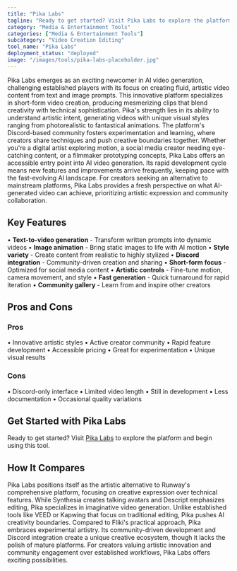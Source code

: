 ```yaml
---
title: "Pika Labs"
tagline: "Ready to get started? Visit Pika Labs to explore the platform and begin using..."
category: "Media & Entertainment Tools"
categories: ["Media & Entertainment Tools"]
subcategory: "Video Creation Editing"
tool_name: "Pika Labs"
deployment_status: "deployed"
image: "/images/tools/pika-labs-placeholder.jpg"
---
```

Pika Labs emerges as an exciting newcomer in AI video generation, challenging established players with its focus on creating fluid, artistic video content from text and image prompts. This innovative platform specializes in short-form video creation, producing mesmerizing clips that blend creativity with technical sophistication. Pika's strength lies in its ability to understand artistic intent, generating videos with unique visual styles ranging from photorealistic to fantastical animations. The platform's Discord-based community fosters experimentation and learning, where creators share techniques and push creative boundaries together. Whether you're a digital artist exploring motion, a social media creator needing eye-catching content, or a filmmaker prototyping concepts, Pika Labs offers an accessible entry point into AI video generation. Its rapid development cycle means new features and improvements arrive frequently, keeping pace with the fast-evolving AI landscape. For creators seeking an alternative to mainstream platforms, Pika Labs provides a fresh perspective on what AI-generated video can achieve, prioritizing artistic expression and community collaboration.

## Key Features

• **Text-to-video generation** - Transform written prompts into dynamic videos
• **Image animation** - Bring static images to life with AI motion
• **Style variety** - Create content from realistic to highly stylized
• **Discord integration** - Community-driven creation and sharing
• **Short-form focus** - Optimized for social media content
• **Artistic controls** - Fine-tune motion, camera movement, and style
• **Fast generation** - Quick turnaround for rapid iteration
• **Community gallery** - Learn from and inspire other creators

## Pros and Cons

### Pros
• Innovative artistic styles
• Active creator community
• Rapid feature development
• Accessible pricing
• Great for experimentation
• Unique visual results

### Cons
• Discord-only interface
• Limited video length
• Still in development
• Less documentation
• Occasional quality variations

## Get Started with Pika Labs

Ready to get started? Visit [Pika Labs](https://pika.art) to explore the platform and begin using this tool.

## How It Compares

Pika Labs positions itself as the artistic alternative to Runway's comprehensive platform, focusing on creative expression over technical features. While Synthesia creates talking avatars and Descript emphasizes editing, Pika specializes in imaginative video generation. Unlike established tools like VEED or Kapwing that focus on traditional editing, Pika pushes AI creativity boundaries. Compared to Fliki's practical approach, Pika embraces experimental artistry. Its community-driven development and Discord integration create a unique creative ecosystem, though it lacks the polish of mature platforms. For creators valuing artistic innovation and community engagement over established workflows, Pika Labs offers exciting possibilities.